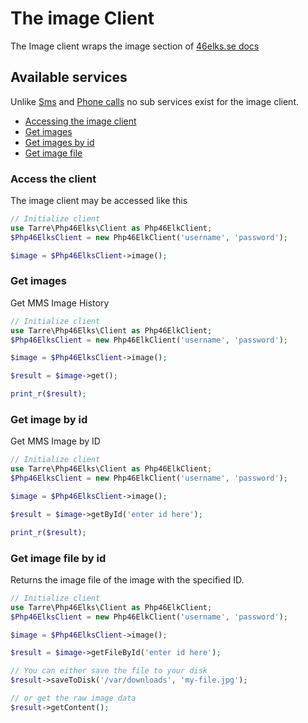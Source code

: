 # The image Client

The Image client wraps the image section of [46elks.se docs](https://46elks.se/docs/get-images)

## Available services

Unlike [Sms](sms.md) and [Phone calls](call.md) no sub services exist for the image client.

* [Accessing the image client](#accessing-the-image-client)
* [Get images](#get)
* [Get images by id](#get-by-id)
* [Get image file](#get-file-by-id)


### <a id="accessing-the-image-client"></a> Access the client

The image client may be accessed like this

```php
// Initialize client
use Tarre\Php46Elks\Client as Php46ElkClient;
$Php46ElksClient = new Php46ElkClient('username', 'password');

$image = $Php46ElksClient->image();
```

### <a id="get"></a> Get images

Get MMS Image History

```php
// Initialize client
use Tarre\Php46Elks\Client as Php46ElkClient;
$Php46ElksClient = new Php46ElkClient('username', 'password');

$image = $Php46ElksClient->image();

$result = $image->get(); 

print_r($result);
```

### <a id="get-by-id"></a> Get image by id

Get MMS Image by ID

```php
// Initialize client
use Tarre\Php46Elks\Client as Php46ElkClient;
$Php46ElksClient = new Php46ElkClient('username', 'password');

$image = $Php46ElksClient->image();

$result = $image->getById('enter id here'); 

print_r($result);
```


### <a id="get-by-id"></a> Get image file by id

Returns the image file of the image with the specified ID.

```php
// Initialize client
use Tarre\Php46Elks\Client as Php46ElkClient;
$Php46ElksClient = new Php46ElkClient('username', 'password');

$image = $Php46ElksClient->image();

$result = $image->getFileById('enter id here'); 

// You can either save the file to your disk
$result->saveToDisk('/var/downloads', 'my-file.jpg');

// or get the raw image data
$result->getContent();
```

